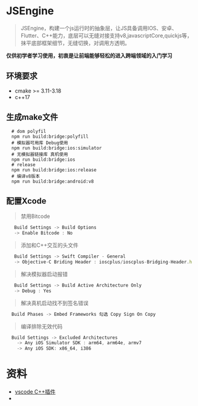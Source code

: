 # JSEngine
> JSEngine，构建一个js运行时的抽象层，让JS具备调用IOS、安卓、Flutter、C++能力，底层可以无缝对接支持v8,javascriptCore,quickjs等，抹平底部框架细节，无缝切换，对调用方透明。

**仅供初学者学习使用，初衷是让前端能够轻松的进入跨端领域的入门学习**

## 环境要求
- cmake >= 3.11-3.18
- c++17

## 生成make文件
```shell
  # dom polyfil
  npm run build:bridge:polyfill
  # 模拟器可用库 Debug使用
  npm run build:bridge:ios:simulator
  # 无模拟器链接库 真机使用
  npm run build:bridge:ios
  # release
  npm run build:bridge:ios:release
  # 编译v8版本
  npm run build:bridge:android:v8
```
## 配置Xcode
> 禁用Bitcode
```js
   Build Settings -> Build Options
   -> Enable Bitcode : No
```

> 添加和C++交互的头文件
```js
   Build Settings -> Swift Compiler - General 
   -> Objective-C Briding Header : ioscplus/ioscplus-Bridging-Header.h
```

> 解决模拟器启动报错
```js
   Build Settings -> Build Active Architecture Only 
   -> Debug : Yes
```

> 解决真机启动找不到签名错误
```js
  Build Phases -> Embed Frameworks 勾选 Copy Sign On Copy
```

> 编译排除无效代码
```js
  Build Settings -> Excluded Architectures 
    -> Any iOS Simulator SDK : arm64, arm64e, armv7
    -> Any iOS SDK: x86_64, i386
```

# 资料
 * [vscode C++插件](https://code.visualstudio.com/docs/languages/cpp)
 * 
 